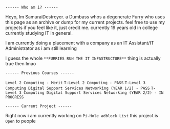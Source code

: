 ``------ Who am i? ------``

Heyo, Im SamuraiDestroyer.
a Dumbass whos a degenerate Furry who uses this page as an archive or dump for my current projects. feel free to use my projects if you feel like it, just credit me.
currently 19 years old in college currently studying IT in general.

I am currently doing a placement with a company as an IT Assistant/IT Administrator as i am still learning

I guess the whole ``**FURRIES RUN THE IT INFASTRUCTURE**`` thing is actually true then lmao

``------ Previous Courses ------``


``Level 2 Computing - Merit``
``T-Level 2 Computing - PASS``
``T-Level 3 Computing Digital Support Services Networking (YEAR 1/2) - PASS``
``T-Level 3 Computing Digital Support Services Networking (YEAR 2/2) - IN PROGRESS``

``------ Current Project ------``


Right now i am currently working on ``Pi-Hole adblock List`` this project is ``Open`` to people
